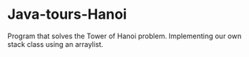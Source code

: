# Java-tours-Hanoi
Program that solves the Tower of Hanoi problem.
Implementing our own stack class using an arraylist.
